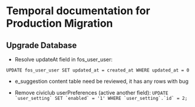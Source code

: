 Temporal documentation for Production Migration
===============================================

## Upgrade Database

- Resolve updateAt field in fos_user_user:

```UPDATE fos_user_user SET updated_at = created_at WHERE updated_at = 0```

- e_suggestion content table need be reviewed, it has any rows with bug

- Remove civiclub userPreferences (active another field):
    ```UPDATE `user_setting` SET `enabled` = '1' WHERE `user_setting`.`id` = 2;```